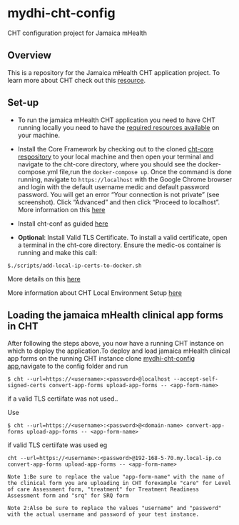 # mydhi-cht-config

CHT configuration project for Jamaica mHealth

## Overview

This is a repository for the Jamaica mHealth CHT application project. To learn more about CHT check out this [resource](https://docs.communityhealthtoolkit.org/why-the-cht/).

## Set-up

- To run the jamaica mHealth CHT application you need to have CHT running locally you need to have the 
[required resources available](https://docs.communityhealthtoolkit.org/apps/tutorials/local-setup/#required-resources) on your machine.

- Install the Core Framework by checking out to the cloned [cht-core respository](https://github.com/medic/cht-core) to your local machine and then open your terminal and navigate to the cht-core directory, where you should see the docker-compose.yml file,run the `docker-compose up`. Once the command is done running, navigate to `https://localhost` with the Google Chrome browser and login with the default username medic and default password password. You will get an error “Your connection is not private” (see screenshot). Click “Advanced” and then click “Proceed to localhost”. More information on this [here](https://docs.communityhealthtoolkit.org/apps/tutorials/local-setup/#1-install-the-core-framework)

- Install cht-conf as guided [here](https://docs.communityhealthtoolkit.org/apps/tutorials/local-setup/#2-install-cht-conf)

- **Optional**: Install Valid TLS Certificate.
To install a valid certificate, open a terminal in the cht-core directory. Ensure the medic-os container is running and make this call: 
```
$./scripts/add-local-ip-certs-to-docker.sh
```

More details on this [here](https://docs.communityhealthtoolkit.org/apps/tutorials/local-setup/#5-optional-install-valid-tls-certificate)

More information about CHT Local Environment Setup [here](https://docs.communityhealthtoolkit.org/apps/tutorials/local-setup/)

## Loading the jamaica mHealth clinical app forms in CHT

After following the steps above, you now have a running CHT instance on which to deploy the application.To deploy and load jamaica mHealth clinical app forms on the running CHT instance clone [mydhi-cht-config app](https://github.com/I-TECH-UW/mydhi-cht-config),navigate to the config folder and run 

```
$ cht --url=https://<username>:<password>@localhost --accept-self-signed-certs convert-app-forms upload-app-forms -- <app-form-name>
```
if a valid TLS certiifate was not used..

Use 
```
$ cht --url=https://<username>:<password>@<domain-name> convert-app-forms upload-app-forms -- <app-form-name>
```
if valid TLS certiifate was used eg 
```
cht --url=https://<username>:<password>@192-168-5-70.my.local-ip.co convert-app-forms upload-app-forms -- <app-form-name>
```
`Note 1:Be sure to replace the value "app-form-name" with the name of the clinical form you are uploading in CHT forexample "care" for Level of care Assessment form, "treatment" for Treatment Readiness Assessment form and "srq" for SRQ form`

`Note 2:Also be sure to replace the values "username" and "password" with the actual username and password of your test instance.`
